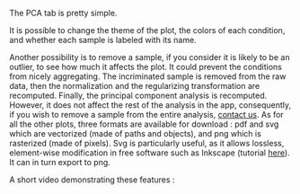 The PCA tab is pretty simple.

It is possible to change the theme of the plot, the colors of each condition, and whether each sample is labeled with its name.

Another possibility is to remove a sample, if you consider it is likely to be an outlier, to see how much it affects the plot. It could prevent the conditions from nicely aggregating. The incriminated sample is removed from the raw data, then the normalization and the regularizing transformation are recomputed. Finally, the principal component analysis is recomputed. However, it does not affect the rest of the analysis in the app, consequently, if you wish to remove a sample from the entire analysis, [contact us](mailto:ngs.u1016@inserm.fr).
As for all the other plots, three formats are available for download : pdf and svg which are vectorized (made of paths and objects), and png which is rasterized (made of pixels). Svg is particularly useful, as it allows lossless, element-wise modification in free software such as Inkscape (tutorial [here](https://inkscape.org/learn/tutorials/)). It can in turn export to png.

A short video demonstrating these features :

